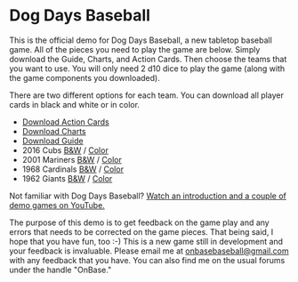 # Dog Days Baseball

This is the official demo for Dog Days Baseball, a new tabletop baseball game. All of the pieces you need to play the game are below. Simply download the Guide, Charts, and Action Cards. Then choose the teams that you want to use. You will only need 2 d10 dice to play the game (along with the game components you downloaded).

There are two different options for each team. You can download all player cards in black and white or in color. 

- [Download Action Cards](https://github.com/brianhaferkamp/dog-days-baseball/raw/main/Dog-Days-Baseball_Action-Cards.pdf)
- [Download Charts](https://github.com/brianhaferkamp/dog-days-baseball/raw/main/Dog-Days-Baseball_Charts.pdf)
- [Download Guide](https://github.com/brianhaferkamp/dog-days-baseball/raw/main/Dog-Days-Baseball_Guide.pdf)
- 2016 Cubs [B&W](https://github.com/brianhaferkamp/dog-days-baseball/raw/main/2016%20Cubs/Dog-Days-Baseball_2016-Cubs_B%26W.pdf) / [Color](https://github.com/brianhaferkamp/dog-days-baseball/raw/main/2016%20Cubs/Dog-Days-Baseball_2016-Cubs_Color.pdf)
- 2001 Mariners [B&W](https://github.com/brianhaferkamp/dog-days-baseball/raw/main/2001%20Mariners/Dog-Days-Baseball_2001-Mariners_B%26W.pdf) / [Color](https://github.com/brianhaferkamp/dog-days-baseball/raw/main/2001%20Mariners/Dog-Days-Baseball_2001-Mariners_Color.pdf)
- 1968 Cardinals [B&W](https://github.com/brianhaferkamp/dog-days-baseball/raw/main/1968%20Cardinals/Dog-Days-Baseball_1968-Cardinals_B%26W.pdf) / [Color](https://github.com/brianhaferkamp/dog-days-baseball/raw/main/1968%20Cardinals/Dog-Days-Baseball_1968-Cardinals_Color.pdf)
- 1962 Giants [B&W](https://github.com/brianhaferkamp/dog-days-baseball/raw/main/1962%20Giants/Dog-Days-Baseball_1962-Giants_B%26W.pdf) / [Color](https://github.com/brianhaferkamp/dog-days-baseball/raw/main/1962%20Giants/Dog-Days-Baseball_1962-Giants_Color.pdf)

Not familiar with Dog Days Baseball? [Watch an introduction and a couple of demo games on YouTube.](https://www.youtube.com/playlist?list=PLvQQ08OtlzFtJxCb-DjOOSkRwL_YKdqAw)

The purpose of this demo is to get feedback on the game play and any errors that needs to be corrected on the game pieces. That being said, I hope that you have fun, too :-) This is a new game still in development and your feedback is invaluable. Please email me at onbasebaseball@gmail.com with any feedback that you have. You can also find me on the usual forums under the handle "OnBase."
